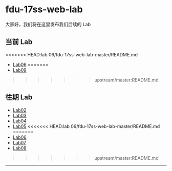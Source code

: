 # fdu-17ss-web-lab

大家好，我们将在这里发布我们后续的 Lab

## 当前 Lab

<<<<<<< HEAD:lab 06/fdu-17ss-web-lab-master/README.md
- [Lab06](./requirements/Lab06.md)
=======
- [Lab09](./requirements/Lab09.md)
>>>>>>> upstream/master:README.md

## 往期 Lab

- [Lab02](./requirements/Lab02.md)
- [Lab03](./requirements/Lab03.png)
- [Lab04](./requirements/Lab04.md)
- [Lab05](https://www.bilibili.com/video/av21858680)
<<<<<<< HEAD:lab 06/fdu-17ss-web-lab-master/README.md
=======
- [Lab06](./requirements/Lab06.md)
- [Lab07](./requirements/Lab07.md)
- [Lab08](./requirements/Lab08.md)
>>>>>>> upstream/master:README.md

---
